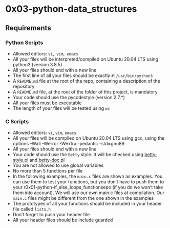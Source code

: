 # 0x03-python-data_structures

## Requirements
### Python Scripts

   - Allowed editors: ```vi```,``` vim```,``` emacs```
   - All your files will be interpreted/compiled on Ubuntu 20.04 LTS using python3 (version 3.8.5)
   - All your files should end with a new line
   - The first line of all your files should be exactly ```#!/usr/bin/python3```
   - A ```README.md``` file at the root of the repo, containing a description of the repository
   - A ```README.md``` file, at the root of the folder of this project, is mandatory
   - Your code should use the pycodestyle (version 2.7.*)
   - All your files must be executable
   - The length of your files will be tested using ```wc```

### C Scripts

   - Allowed editors: ```vi```, ```vim```, ```emacs```
   - All your files will be compiled on Ubuntu 20.04 LTS using gcc, using the options -Wall -Werror -Wextra -pedantic -std=gnu89
   - All your files should end with a new line
   - Your code should use the ```Betty``` style. It will be checked using [betty-style.pl](https://github.com/holbertonschool/Betty/blob/master/betty-style.pl) and [betty-doc.pl](https://github.com/holbertonschool/Betty/blob/master/betty-doc.pl)
   - You are not allowed to use global variables
   - No more than 5 functions per file
   - In the following examples, the ```main.c``` files are shown as examples. You can use them to test your functions, but you don’t have to push them to your r0x01-python-if_else_loops_functionsepo (if you do we won’t take them into account). We will use our own main.c files at compilation. Our ```main.c``` files might be different from the one shown in the examples
   - The prototypes of all your functions should be included in your header file called ```lists.h```
   - Don’t forget to push your header file
   - All your header files should be include guarded
